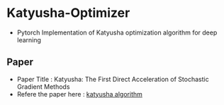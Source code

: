 # Katyusha-Optimizer
- Pytorch Implementation of Katyusha optimization algorithm for deep learning
## Paper
- Paper Title : Katyusha: The First Direct Acceleration of Stochastic Gradient Methods
- Refere the paper here : [katyusha algorithm](https://arxiv.org/pdf/1603.05953.pdf)
